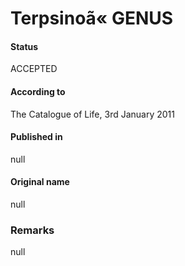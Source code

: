 Terpsinoã« GENUS
=======

#### Status
ACCEPTED

#### According to
The Catalogue of Life, 3rd January 2011

#### Published in
null

#### Original name
null

### Remarks
null